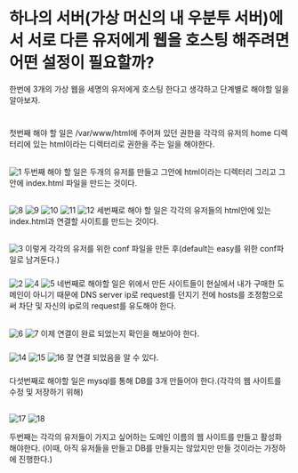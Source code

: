하나의 서버(가상 머신의 내 우분투 서버)에서 서로 다른 유저에게 웹을 호스팅 해주려면 어떤 설정이 필요할까?
====
한번에 3개의 가상 웹을 세명의 유저에게 호스팅 한다고 생각하고 단계별로 해야할 일을 알아보자.
#
첫번째 해야 할 일은 /var/www/html에 주어져 있던 권한을 각각의 유저의 home 디렉터리에 있는 html이라는 디렉터리로 권한을 주는 일을 해야한다.
##
![1](https://user-images.githubusercontent.com/49421109/57582375-04f29500-74ff-11e9-81b2-18b16a5b6f66.JPG)
두번째 해야 할 일은 두개의 유저를 만들고 그안에 html이라는 디렉터리 그리고 그 안에 index.html 파일을 만드는 것이다.
##
![8](https://user-images.githubusercontent.com/49421109/57582466-230cc500-7500-11e9-98b4-cebbc6ece997.JPG)
![9](https://user-images.githubusercontent.com/49421109/57582473-3ae44900-7500-11e9-8ccf-2e934c53562c.JPG)
![10](https://user-images.githubusercontent.com/49421109/57582474-3d46a300-7500-11e9-82a0-6951e5e49092.JPG)
![11](https://user-images.githubusercontent.com/49421109/57582475-4172c080-7500-11e9-8536-d6bef98ce595.JPG)
![12](https://user-images.githubusercontent.com/49421109/57582476-433c8400-7500-11e9-8a48-32323a24a477.JPG)
세번째로 해야 할 일은 각각의 유저들의 html안에 있는 index.html과 연결할 사이트를 만드는 것이다.
##
![3](https://user-images.githubusercontent.com/49421109/57582496-8696f280-7500-11e9-8a77-a75e9183b11a.JPG)
이렇게 각각의 유저를 위한 conf 파일을 만든 후(default는 easy를 위한 conf파일로 남겨둔다.)
###
![2](https://user-images.githubusercontent.com/49421109/57582516-b34b0a00-7500-11e9-9ef2-5f888eee316f.JPG)
![4](https://user-images.githubusercontent.com/49421109/57582517-b514cd80-7500-11e9-9614-c68bbb8cf7ef.JPG)
![5](https://user-images.githubusercontent.com/49421109/57582518-b6de9100-7500-11e9-9f69-12e41782b21d.JPG)
네번째로 해야할 일은  위에서 만든 사이트들이 현실에서 내가 구매한 도메인이 아니기 때문에 DNS server ip로 request를 던지기 전에 hosts를 조정함으로써 차단 및 자신의 ip로의 request를 유도해야 한다.
##
![6](https://user-images.githubusercontent.com/49421109/57582567-3f5d3180-7501-11e9-8c0f-a26576ed0ef3.JPG)
![7](https://user-images.githubusercontent.com/49421109/57582571-5439c500-7501-11e9-8408-a1c3b34be17c.JPG)
이제 연결이 완료 되었는지 확인을 해보아야 한다.
###
![14](https://user-images.githubusercontent.com/49421109/57582578-60be1d80-7501-11e9-865c-f192b5bf1db5.JPG)
![15](https://user-images.githubusercontent.com/49421109/57582579-6156b400-7501-11e9-9692-d09890fda823.JPG)
![16](https://user-images.githubusercontent.com/49421109/57582582-6451a480-7501-11e9-94cb-a109e44c2ac9.JPG)
잘 연결 되었음을 알 수 있다.
###

다섯번째로 해야할 일은 mysql를 통해 DB를 3개 만들어야 한다.(각각의 웹 사이트를 수정 및 저장하기 위해)
##
![17](https://user-images.githubusercontent.com/49421109/57582596-9d8a1480-7501-11e9-844e-abae941a0c2b.JPG)
![18](https://user-images.githubusercontent.com/49421109/57582600-aaa70380-7501-11e9-8256-fef3f648013a.JPG)







두번째는 각각의 유저들이 가지고 싶어하는 도메인 이름의 웹 사이트를 만들고 활성화 해야한다.
(이때, 아직 유저들을 만들고 DB를 만들지는 않았지만 만들 것이라는 가정하에 진행한다.) 
